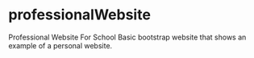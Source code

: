 # professionalWebsite
Professional Website For School
Basic bootstrap website that shows an example of a personal website.
